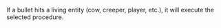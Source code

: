 If a bullet hits a living entity (cow, creeper, player, etc.), it will execute the selected procedure.